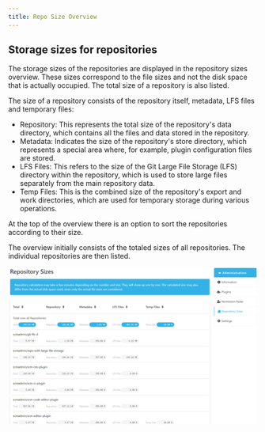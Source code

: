 ```yaml
---
title: Repo Size Overview
---
```


## Storage sizes for repositories

The storage sizes of the repositories are displayed in the repository sizes overview. 
These sizes correspond to the file sizes and not the disk space that is actually occupied. 
The total size of a repository is also listed.

The size of a repository consists of the repository itself, metadata, LFS files and temporary files:

* Repository: This represents the total size of the repository's data directory, which contains all the files and data stored in the repository.
* Metadata: Indicates the size of the repository's store directory, which represents a special area where, for example, plugin configuration files are stored.
* LFS Files: This refers to the size of the Git Large File Storage (LFS) directory within the repository, which is used to store large files separately from the main repository data.
* Temp Files: This is the combined size of the repository's export and work directories, which are used for temporary storage during various operations.

At the top of the overview there is an option to sort the repositories according to their size.

The overview initially consists of the totaled sizes of all repositories. 
The individual repositories are then listed.

![Repo-Size-Overview](assets/repo-size-site.png)
